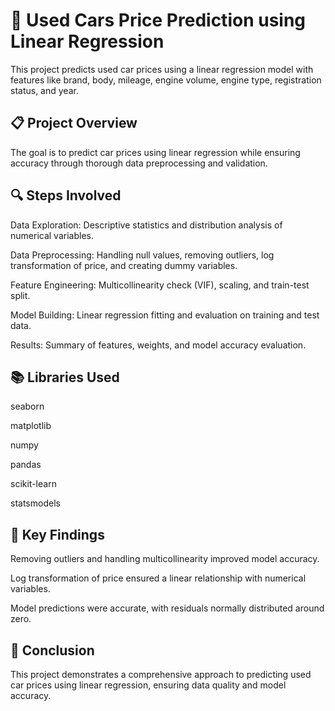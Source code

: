 # 🚗 Used Cars Price Prediction using Linear Regression
This project predicts used car prices using a linear regression model with features like brand, body, mileage, engine volume, engine type, registration status, and year.

## 📋 Project Overview
The goal is to predict car prices using linear regression while ensuring accuracy through thorough data preprocessing and validation.

## 🔍 Steps Involved

Data Exploration: Descriptive statistics and distribution analysis of numerical variables.

Data Preprocessing: Handling null values, removing outliers, log transformation of price, and creating dummy variables.

Feature Engineering: Multicollinearity check (VIF), scaling, and train-test split.

Model Building: Linear regression fitting and evaluation on training and test data.

Results: Summary of features, weights, and model accuracy evaluation.

## 📚 Libraries Used

seaborn

matplotlib

numpy

pandas

scikit-learn

statsmodels

## 🔑 Key Findings

Removing outliers and handling multicollinearity improved model accuracy.

Log transformation of price ensured a linear relationship with numerical variables.

Model predictions were accurate, with residuals normally distributed around zero.

## 🏁 Conclusion

This project demonstrates a comprehensive approach to predicting used car prices using linear regression, ensuring data quality and model accuracy.

